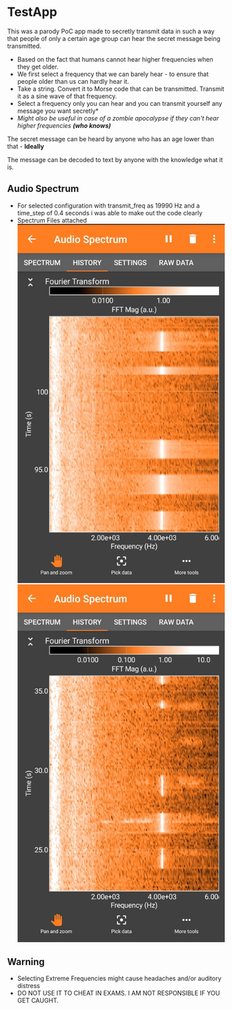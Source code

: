 # TestApp

This was a parody PoC app made to secretly transmit data in such a way that people of only a certain age group can hear the secret message being transmitted. 

- Based on the fact that humans cannot hear higher frequencies when they get older.
- We first select a frequency that we can barely hear - to ensure that people older than us can hardly hear it.
- Take a string. Convert it to Morse code that can be transmitted. Transmit it as a sine wave of that frequency.
- Select a frequency only you can hear and you can transmit yourself any message you want secretly*
- *Might also be useful in case of a zombie apocalypse if they can't hear higher frequencies **(who knows)***

The secret message can be heard by anyone who has an age lower than that - **Ideally**

The message can be decoded to text by anyone with the knowledge what it is.

## Audio Spectrum 
- For selected configuration with transmit_freq as 19990 Hz and a time_step of 0.4 seconds i was able to make out the code clearly
- Spectrum Files attached 
![Assets/spectrum1.jpeg](Assets/spectrum1.jpeg) 
![Assets/spectrum2.jpeg](Assets/spectrum2.jpeg)

## Warning
- Selecting Extreme Frequencies might cause headaches and/or auditory distress
- DO NOT USE IT TO CHEAT IN EXAMS. I AM NOT RESPONSIBLE IF YOU GET CAUGHT.
